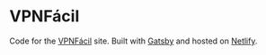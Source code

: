 # VPNFácil

Code for the [VPNFácil](https://vpnfacil.com) site. Built with [Gatsby](https://gatsbyjs.com/) and hosted on [Netlify](https://www.netlify.com/).

